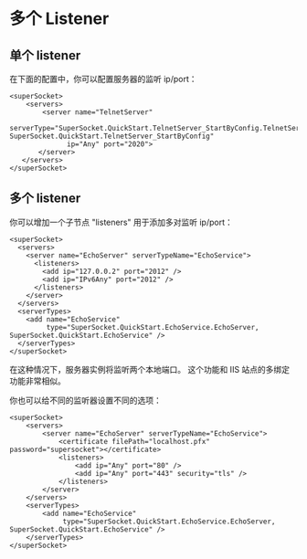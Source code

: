 # 多个 Listener

## 单个 listener
在下面的配置中，你可以配置服务器的监听 ip/port：

    <superSocket>
        <servers>
            <server name="TelnetServer"
                  serverType="SuperSocket.QuickStart.TelnetServer_StartByConfig.TelnetServer, SuperSocket.QuickStart.TelnetServer_StartByConfig"
                  ip="Any" port="2020">
           </server>
       </servers>
    </superSocket>

## 多个 listener
你可以增加一个子节点 "listeners" 用于添加多对监听 ip/port：

    <superSocket>
      <servers>
        <server name="EchoServer" serverTypeName="EchoService">
          <listeners>
            <add ip="127.0.0.2" port="2012" />
            <add ip="IPv6Any" port="2012" />
          </listeners>
        </server>
      </servers>
      <serverTypes>
        <add name="EchoService"
             type="SuperSocket.QuickStart.EchoService.EchoServer, SuperSocket.QuickStart.EchoService" />
      </serverTypes>
    </superSocket>

在这种情况下，服务器实例将监听两个本地端口。 这个功能和 IIS 站点的多绑定功能非常相似。

你也可以给不同的监听器设置不同的选项：

    <superSocket>
        <servers>
            <server name="EchoServer" serverTypeName="EchoService">
                <certificate filePath="localhost.pfx" password="supersocket"></certificate>
                <listeners>
                    <add ip="Any" port="80" />
                    <add ip="Any" port="443" security="tls" />
                </listeners>
            </server>
        </servers>
        <serverTypes>
            <add name="EchoService"
                 type="SuperSocket.QuickStart.EchoService.EchoServer, SuperSocket.QuickStart.EchoService" />
        </serverTypes>
    </superSocket>
